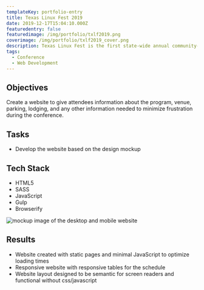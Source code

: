 ```yaml
---
templateKey: portfolio-entry
title: Texas Linux Fest 2019
date: 2019-12-17T15:04:10.000Z
featuredentry: false
featuredimage: /img/portfolio/txlf2019.png
coverimage: /img/portfolio/txlf2019_cover.png
description: Texas Linux Fest is the first state-wide annual community-run conference for Linux and open source software users and enthusiasts from around the Lone Star State.
tags:
  - Conference
  - Web Development
---
```


## Objectives

Create a website to give attendees information about the program, venue, parking, lodging, and any other information needed to minimize frustration during the conference.

## Tasks
- Develop the website based on the design mockup

## Tech Stack
- HTML5
- SASS
- JavaScript
- Gulp
- Browserify

![mockup image of the desktop and mobile website](/img/portfolio/txlf2019_mock.png)

## Results 
- Website created with static pages and minimal JavaScript to optimize loading times
- Responsive website with responsive tables for the schedule
- Website layout designed to be semantic for screen readers and functional without css/javascript
